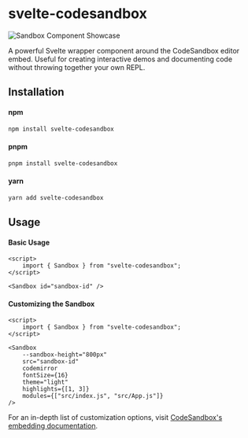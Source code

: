 # svelte-codesandbox

![Sandbox Component Showcase](https://i.imgur.com/im0orSe.png)

A powerful Svelte wrapper component around the CodeSandbox editor embed. Useful for creating interactive demos and documenting code without throwing together your own REPL.

## Installation

#### npm
```bash
npm install svelte-codesandbox
```

#### pnpm
```bash
pnpm install svelte-codesandbox
```

#### yarn
```bash
yarn add svelte-codesandbox
```

## Usage

#### Basic Usage
```tsx
<script>
    import { Sandbox } from "svelte-codesandbox";
</script>

<Sandbox id="sandbox-id" />
```

#### Customizing the Sandbox
```tsx
<script>
    import { Sandbox } from "svelte-codesandbox";
</script>

<Sandbox
    --sandbox-height="800px"
    src="sandbox-id"
    codemirror
    fontSize={16}
    theme="light"
    highlights={[1, 3]}
    modules={["src/index.js", "src/App.js"]}
/>
```

For an in-depth list of customization options, visit [CodeSandbox's embedding documentation](https://codesandbox.io/docs/embedding).